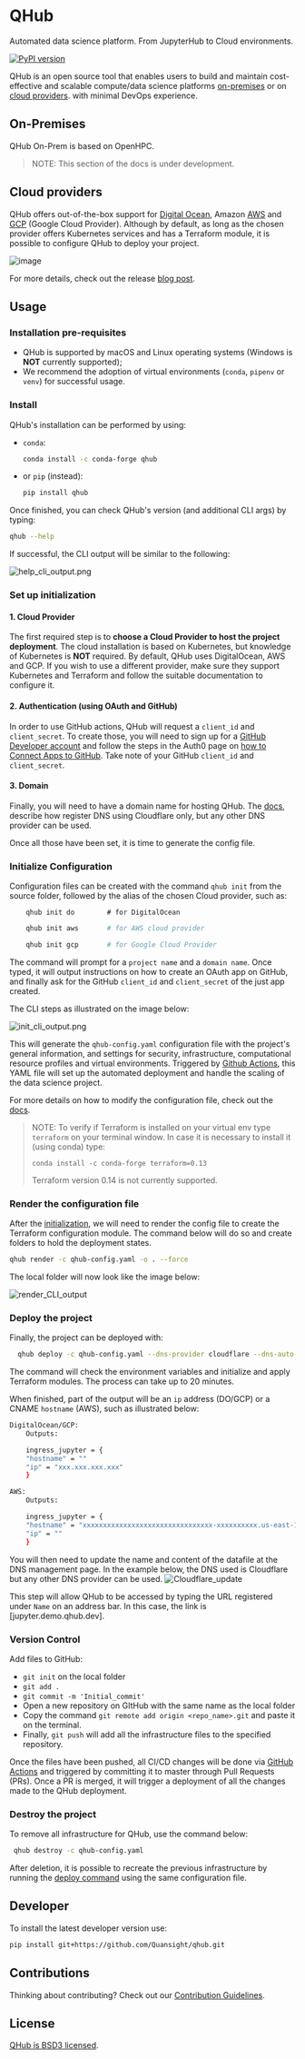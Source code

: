 # QHub
Automated data science platform. From JupyterHub to Cloud environments.

[![PyPI version](https://badge.fury.io/py/qhub.svg)](https://badge.fury.io/py/qhub)

QHub is an open source tool that enables users to build and maintain
cost-effective and scalable compute/data science platforms [on-premises](#on-premises) or on [cloud providers](#cloud-providers).
with minimal DevOps experience.

## On-Premises
QHub On-Prem is based on OpenHPC.
> NOTE: This section of the docs is under development.

## Cloud providers
QHub offers out-of-the-box support for [Digital Ocean], Amazon [AWS] and [GCP] (Google Cloud Provider). Although by 
default, as long as the chosen provider offers Kubernetes services and has a Terraform module, it is possible to 
configure QHub to deploy your project.


![image](docs/images/brand-diagram.png "architecture diagram")

For more details, check out the release [blog post](https://www.quansight.com/post/announcing-qhub).

## Usage
### Installation pre-requisites
* QHub is supported by macOS and Linux operating systems (Windows is **NOT** currently supported);
* We recommend the adoption of virtual environments (`conda`, `pipenv` or `venv`) for successful usage. 

### Install
QHub's installation can be performed by using:
* `conda`:
  ```bash
  conda install -c conda-forge qhub
  ```
  
* or `pip` (instead):
    ```bash
    pip install qhub
    ```  
Once finished, you can check QHub's version (and additional CLI args) by typing:
```bash
qhub --help
```
If successful, the CLI output will be similar to the following:

![help_cli_output.png](docs/images/help_cli_output.png)

### Set up initialization
#### 1. Cloud Provider
The first required step is to **choose a Cloud Provider to host the project deployment**. The cloud installation is based
on Kubernetes, but knowledge of Kubernetes is **NOT** required. By default, QHub uses DigitalOcean, AWS and GCP. If you 
wish to use a different provider, make sure they support Kubernetes and Terraform and follow the suitable documentation
to configure it.

#### 2. Authentication (using OAuth and GitHub)
In order to use GitHub actions, QHub will request a `client_id` and `client_secret`. To create those, you will need to 
sign up for a [GitHub Developer account](https://github.com/settings/developers) and follow the steps in the Auth0 page
on [how to Connect Apps to GitHub](https://auth0.com/docs/connections/social/github#set-up-app-in-github). Take note of
your GitHub `client_id` and `client_secret`.

#### 3. Domain
Finally, you will need to have a domain name for hosting QHub. The [docs](https://qhub.dev/docs/step-by-step-walkthrough.html#cloudflare),
describe how register DNS using Cloudflare only, but any other DNS provider can be used.

Once all those have been set, it is time to generate the config file.

### Initialize Configuration
Configuration files can be created with the command `qhub init` from the source folder, followed by the alias of the
chosen Cloud provider, such as:
```
    qhub init do        # for DigitalOcean 
```
```bash
    qhub init aws       # for AWS cloud provider
```
```bash
    qhub init gcp       # for Google Cloud Provider 
```

The command will prompt for a `project name` and a `domain name`. Once typed, it will output instructions on how to 
create an OAuth app on GitHub, and finally ask for the GitHub `client_id` and `client_secret` of the just app created.

The CLI steps as illustrated on the image below:

![init_cli_output.png](docs/images/init_cli_output.png)

This will generate the `qhub-config.yaml` configuration file with the project's general information, and settings for 
security, infrastructure, computational resource profiles and virtual environments. Triggered by [Github Actions], this
YAML file will set up the automated deployment and handle the scaling of the data science project.

For more details on how to modify the configuration file, check out the [docs](https://qhub.dev/docs/do/configuration.html).

> NOTE: To verify if Terraform is installed on your virtual env type `terraform` on your terminal window. In case 
> it is necessary to install it (using conda) type:
> ```
> conda install -c conda-forge terraform=0.13
>```
> Terraform version 0.14 is not currently supported. 

### Render the configuration file
After the [initialization](#-initialize-configuration), we will need to render the config file to create the Terraform
configuration module. The command below will do so and create folders to hold the deployment states.

```bash
qhub render -c qhub-config.yaml -o . --force
```

The local folder will now look like the image below:

![render_CLI_output](docs/images/render_cli_output.png)

### Deploy the project
Finally, the project can be deployed with:
```bash
  qhub deploy -c qhub-config.yaml --dns-provider cloudflare --dns-auto-provision
```

The command will check the environment variables and initialize and apply Terraform modules. The process can take up 
to 20 minutes.

When finished, part of the output will be an `ip` address (DO/GCP) or a CNAME `hostname` (AWS), such as illustrated below:
```bash
DigitalOcean/GCP:
    Outputs:

    ingress_jupyter = {
    "hostname" = ""
    "ip" = "xxx.xxx.xxx.xxx"
    }

AWS:       
    Outputs:

    ingress_jupyter = {
    "hostname" = "xxxxxxxxxxxxxxxxxxxxxxxxxxxxxxxx-xxxxxxxxxx.us-east-1.elb.amazonaws.com"
    "ip" = ""
    }
```

You will then need to update the name and content of the datafile at the DNS management page. In the example below, the
DNS used is Cloudflare but any other DNS provider can be used.
![Cloudflare_update](docs/images/cloudfare_update.png)

This step will allow QHub to be accessed by typing the URL registered under `Name` on an address bar. In this case,
the link is [jupyter.demo.qhub.dev].

### Version Control
Add files to GitHub:
* `git init` on the local folder
* `git add .`
* `git commit -m 'Initial_commit'`
* Open a new repository on GItHub with the same name as the local folder
* Copy the command `git remote add origin <repo_name>.git` and paste it on the terminal.
* Finally, `git push` will add all the infrastructure files to the specified repository.

Once the files have been pushed, all CI/CD changes will be done via [GitHub Actions] and triggered by committing it 
to master through Pull Requests (PRs). Once a PR is merged, it will trigger a deployment of all the changes made
to the QHub deployment.

### Destroy the project
To remove all infrastructure for QHub, use the command below:

```bash
 qhub destroy -c qhub-config.yaml
```
After deletion, it is possible to recreate the previous infrastructure by running the [deploy command](#deploy-the-project)
using the same configuration file.


## Developer
To install the latest developer version use:
```bash
pip install git+https://github.com/Quansight/qhub.git
```


## Contributions

Thinking about contributing? Check out our [Contribution Guidelines](https://github.com/Quansight/qhub/CONTRIBUTING.md).

## License

[QHub is BSD3 licensed](LICENSE).


[jupyterhub]: https://jupyter.org/hub "A multi-user version of the notebook designed for companies, classrooms and research labs"
[dask]: https://docs.dask.org/ "Dask is a flexible library for parallel computing in Python."
[kubernetes]: https://kubernetes.io/ "Automated container deployment, scaling, and management"
[qhub]: https://qhub.dev/ "Official QHub documentation"
[qhub]: https://qhub.dev/ "Official QHub documentation"
[Github Actions]: https://github.com/features/actions
[Digital Ocean]: https://www.digitalocean.com/ "Digital Ocean website"
[AWS]: https://aws.amazon.com/ "Amazon Web Services (AWS) website"
[GCP]: https://cloud.google.com/ "Google Cloud Provider website"
[qhub gh]: https://github.com/Quansight/qhub "QHub GitHub page"
